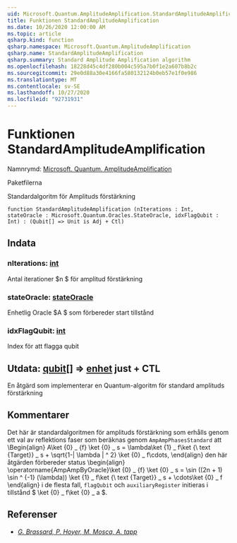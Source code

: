 ```yaml
---
uid: Microsoft.Quantum.AmplitudeAmplification.StandardAmplitudeAmplification
title: Funktionen StandardAmplitudeAmplification
ms.date: 10/26/2020 12:00:00 AM
ms.topic: article
qsharp.kind: function
qsharp.namespace: Microsoft.Quantum.AmplitudeAmplification
qsharp.name: StandardAmplitudeAmplification
qsharp.summary: Standard Amplitude Amplification algorithm
ms.openlocfilehash: 18228d45c4df280b004c595a7b0f1e2a607b8b2c
ms.sourcegitcommit: 29e0d88a30e4166fa580132124b0eb57e1f0e986
ms.translationtype: MT
ms.contentlocale: sv-SE
ms.lasthandoff: 10/27/2020
ms.locfileid: "92731931"
---
```

# <a name="standardamplitudeamplification-function"></a>Funktionen StandardAmplitudeAmplification

Namnrymd: [Microsoft. Quantum. AmplitudeAmplification](xref:Microsoft.Quantum.AmplitudeAmplification)

Paketfilerna [](https://nuget.org/packages/)


Standardalgoritm för Amplituds förstärkning

```qsharp
function StandardAmplitudeAmplification (nIterations : Int, stateOracle : Microsoft.Quantum.Oracles.StateOracle, idxFlagQubit : Int) : (Qubit[] => Unit is Adj + Ctl)
```


## <a name="input"></a>Indata

### <a name="niterations--int"></a>nIterations: [int](xref:microsoft.quantum.lang-ref.int)

Antal iterationer $n $ för amplitud förstärkning


### <a name="stateoracle--stateoracle"></a>stateOracle: [stateOracle](xref:Microsoft.Quantum.Oracles.StateOracle)

Enhetlig Oracle $A $ som förbereder start tillstånd


### <a name="idxflagqubit--int"></a>idxFlagQubit: [int](xref:microsoft.quantum.lang-ref.int)

Index för att flagga qubit



## <a name="output--qubit--unit-adj--ctl"></a>Utdata: [qubit](xref:microsoft.quantum.lang-ref.qubit)[] => [enhet](xref:microsoft.quantum.lang-ref.unit) just + CTL

En åtgärd som implementerar en Quantum-algoritm för standard amplituds förstärkning

## <a name="remarks"></a>Kommentarer

Det här är standardalgoritmen för amplituds förstärkning som erhålls genom ett val av reflektions faser som beräknas genom `AmpAmpPhasesStandard` att \Begin{align} A\ket {0} \_ {f} \ket {0} \_ s = \lambda\ket {1} \_ f\ket {\ text {Target}} \_ s + \sqrt{1-| \lambda | ^ 2} \ket {0} \_ f\cdots, \end{align} den här åtgärden förbereder status \begin{align} \operatorname{AmpAmpByOracle}\ket {0} \_ {f} \ket {0} \_ s = \sin ((2n + 1) \sin ^ {-1} (\lambda)) \ket {1} \_ f\ket {\ text {Target}} \_ s + \cdots\ket {0} \_ f \end{align} i de flesta fall, `flagQubit` och `auxiliaryRegister` initieras i tillstånd $ \ket {0} \_ f\ket {0} \_ a $.

## <a name="references"></a>Referenser

- [*G. Brassard, P. Hoyer, M. Mosca, A. tapp*](https://arxiv.org/abs/quant-ph/0005055)
